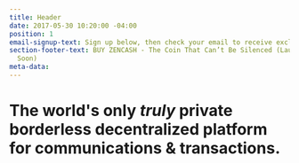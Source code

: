 ```yaml
---
title: Header
date: 2017-05-30 10:20:00 -04:00
position: 1
email-signup-text: Sign up below, then check your email to receive exclusive updates
section-footer-text: BUY ZENCASH - The Coin That Can’t Be Silenced (Launching on Bittrex
  Soon)
meta-data: 
---
```


# The world's only *truly* **private** **borderless** **decentralized** platform for communications &amp; transactions.
